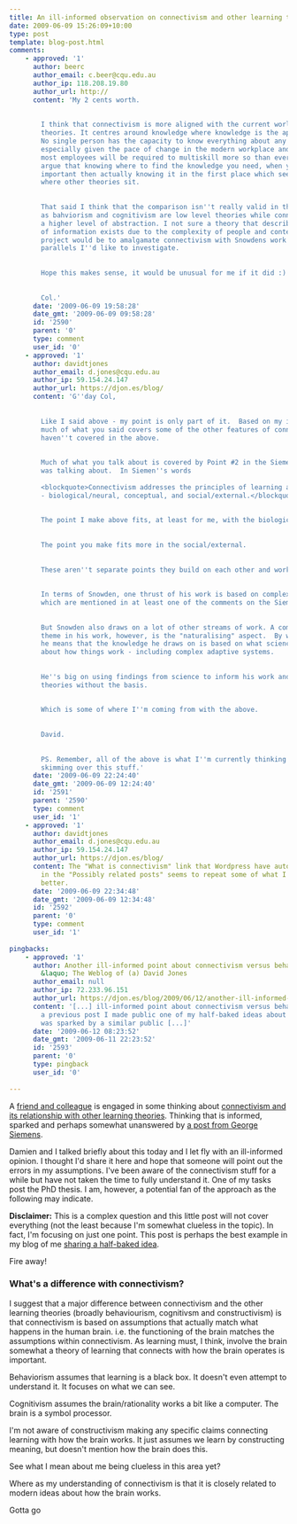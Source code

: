 ```yaml
---
title: An ill-informed observation on connectivism and other learning theories
date: 2009-06-09 15:26:09+10:00
type: post
template: blog-post.html
comments:
    - approved: '1'
      author: beerc
      author_email: c.beer@cqu.edu.au
      author_ip: 118.208.19.80
      author_url: http://
      content: 'My 2 cents worth.
    
    
        I think that connectivism is more aligned with the current world than are other
        theories. It centres around knowledge where knowledge is the application of information.
        No single person has the capacity to know everything about any particular thing
        especially given the pace of change in the modern workplace and the fact that
        most employees will be required to multiskill more so than ever before. So I''d
        argue that knowing where to find the knowledge you need, when you need it is more
        important then actually knowing it in the first place which seems to me, to be
        where other theories sit.
    
    
        That said I think that the comparison isn''t really valid in that theories such
        as bahviorism and cognitivism are low level theories while connectivism is at
        a higher level of abstraction. I not sure a theory that describes the internalization
        of information exists due to the complexity of people and contexts. An interesting
        project would be to amalgamate connectivism with Snowdens work as there are some
        parallels I''d like to investigate.
    
    
        Hope this makes sense, it would be unusual for me if it did :)
    
    
        Col.'
      date: '2009-06-09 19:58:28'
      date_gmt: '2009-06-09 09:58:28'
      id: '2590'
      parent: '0'
      type: comment
      user_id: '0'
    - approved: '1'
      author: davidtjones
      author_email: d.jones@cqu.edu.au
      author_ip: 59.154.24.147
      author_url: https://djon.es/blog/
      content: 'G''day Col,
    
    
        Like I said above - my point is only part of it.  Based on my ill-informed understanding
        much of what you said covers some of the other features of connectivism that I
        haven''t covered in the above.
    
    
        Much of what you talk about is covered by Point #2 in the Siemen''s post Damo
        was talking about.  In Siemen''s words
    
        <blockquote>Connectivism addresses the principles of learning at numerous levels
        - biological/neural, conceptual, and social/external.</blockquote>
    
    
        The point I make above fits, at least for me, with the biological/neural.
    
    
        The point you make fits more in the social/external.
    
    
        These aren''t separate points they build on each other and work in similar ways.
    
    
        In terms of Snowden, one thrust of his work is based on complex adaptive systems
        which are mentioned in at least one of the comments on the Siemen''s post.
    
    
        But Snowden also draws on a lot of other streams of work. A common underlying
        theme in his work, however, is the "naturalising" aspect.  By which, I believe,
        he means that the knowledge he draws on is based on what science is telling us
        about how things work - including complex adaptive systems.
    
    
        He''s big on using findings from science to inform his work and is critical of
        theories without the basis.
    
    
        Which is some of where I''m coming from with the above.
    
    
        David.
    
    
        PS. Remember, all of the above is what I''m currently thinking on the basis of
        skimming over this stuff.'
      date: '2009-06-09 22:24:40'
      date_gmt: '2009-06-09 12:24:40'
      id: '2591'
      parent: '2590'
      type: comment
      user_id: '1'
    - approved: '1'
      author: davidtjones
      author_email: d.jones@cqu.edu.au
      author_ip: 59.154.24.147
      author_url: https://djon.es/blog/
      content: The "What is connectivism" link that Wordpress have automatically added
        in the "Possibly related posts" seems to repeat some of what I said, but somewhat
        better.
      date: '2009-06-09 22:34:48'
      date_gmt: '2009-06-09 12:34:48'
      id: '2592'
      parent: '0'
      type: comment
      user_id: '1'
    
pingbacks:
    - approved: '1'
      author: Another ill-informed point about connectivism versus behaviourism and cognitivism
        &laquo; The Weblog of (a) David Jones
      author_email: null
      author_ip: 72.233.96.151
      author_url: https://djon.es/blog/2009/06/12/another-ill-informed-point-about-connectivism-versus-behaviourism-and-cognitivism/
      content: '[...] ill-informed point about connectivism versus behaviourism and&nbsp;cognitivism  In
        a previous post I made public one of my half-baked ideas about connectivism. This
        was sparked by a similar public [...]'
      date: '2009-06-12 08:23:52'
      date_gmt: '2009-06-11 22:23:52'
      id: '2593'
      parent: '0'
      type: pingback
      user_id: '0'
    
---
```

A [friend and colleague](http://damosworld.wordpress.com/about-damien/) is engaged in some thinking about [connectivism and its relationship with other learning theories](http://damosworld.wordpress.com/2009/05/26/connectivism-and-the-importance-of-context-an-example/). Thinking that is informed, sparked and perhaps somewhat unanswered by [a post from George Siemens](http://www.connectivism.ca/?p=116).

Damien and I talked briefly about this today and I let fly with an ill-informed opinion. I thought I'd share it here and hope that someone will point out the errors in my assumptions. I've been aware of the connectivism stuff for a while but have not taken the time to fully understand it. One of my tasks post the PhD thesis. I am, however, a potential fan of the approach as the following may indicate.

**Disclaimer:** This is a complex question and this little post will not cover everything (not the least because I'm somewhat clueless in the topic). In fact, I'm focusing on just one point. This post is perhaps the best example in my blog of me [sharing a half-baked idea](/blog2/2009/02/15/getting-half-baked-ideas-out-there-improving-research-and-the-academy/).

Fire away!

### What's a difference with connectivism?

I suggest that a major difference between connectivism and the other learning theories (broadly behaviourism, cognitivsm and constructivism) is that connectivism is based on assumptions that actually match what happens in the human brain. i.e. the functioning of the brain matches the assumptions within connectivism. As learning must, I think, involve the brain somewhat a theory of learning that connects with how the brain operates is important.

Behaviorism assumes that learning is a black box. It doesn't even attempt to understand it. It focuses on what we can see.

Cognitivism assumes the brain/rationality works a bit like a computer. The brain is a symbol processor.

I'm not aware of constructivism making any specific claims connecting learning with how the brain works. It just assumes we learn by constructing meaning, but doesn't mention how the brain does this.

See what I mean about me being clueless in this area yet?

Where as my understanding of connectivism is that it is closely related to modern ideas about how the brain works.

Gotta go